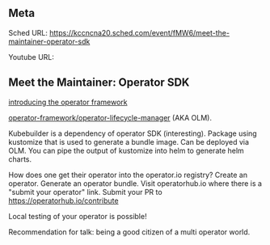 ## Meta
Sched URL: https://kccncna20.sched.com/event/fMW6/meet-the-maintainer-operator-sdk

Youtube URL:

## Meet the Maintainer: Operator SDK
[introducing the operator framework](https://coreos.com/blog/introducing-operator-framework)

[operator-framework/operator-lifecycle-manager](https://github.com/operator-framework/operator-lifecycle-manager) (AKA OLM).

Kubebuilder is a dependency of operator SDK (interesting). Package using kustomize that is used to generate a bundle image. Can be deployed via OLM. You can pipe the output of kustomize into helm to generate helm charts.

How does one get their operator into the operator.io registry? Create an operator. Generate an operator bundle. Visit operatorhub.io where there is a "submit your operator" link. Submit your PR to https://operatorhub.io/contribute

Local testing of your operator is possible!

Recommendation for talk: being a good citizen of a multi operator world.
